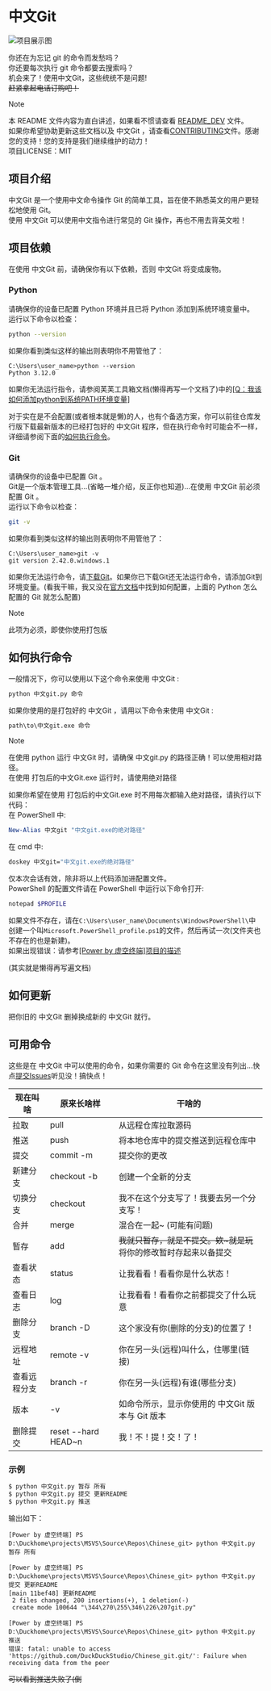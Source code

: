 # 中文Git

![项目展示图](https://duckduckstudio.github.io/yazicbs.github.io/porject_photos/Chinese_git.png)

你还在为忘记 git 的命令而发愁吗？<br>
你还要每次执行 git 命令都要去搜索吗？<br>
机会来了！使用中文Git，这些统统不是问题!<br>
~~赶紧拿起电话订购吧！~~<br>

> [!NOTE]
> 本 README 文件内容为直白讲述，如果看不惯请查看 [README_DEV](https://github.com/DuckDuckStudio/Chinese_git/blob/main/README_DEV.md) 文件。<br>
> 如果你希望协助更新这些文档以及 中文Git ，请查看[CONTRIBUTING](https://github.com/DuckDuckStudio/Chinese_git/blob/main/CONTRIBUTING.md)文件。感谢您的支持！您的支持是我们继续维护的动力！<br>
> 项目LICENSE：MIT<br>

## 项目介绍
中文Git 是一个使用中文命令操作 Git 的简单工具，旨在使不熟悉英文的用户更轻松地使用 Git。<br>
使用 中文Git 可以使用中文指令进行常见的 Git 操作，再也不用去背英文啦！<br>

## 项目依赖
在使用 中文Git 前，请确保你有以下依赖，否则 中文Git 将变成废物。<br>

### Python
请确保你的设备已配置 Python 环境并且已将 Python 添加到系统环境变量中。<br>
运行以下命令以检查：
```bash
python --version
```
如果你看到类似这样的输出则表明你不用管他了：<br>
```
C:\Users\user_name>python --version
Python 3.12.0
```
如果你无法运行指令，请参阅芙芙工具箱文档(懒得再写一个文档了)中的[[Q：我该如何添加python到系统PATH环境变量]](https://duckduckstudio.github.io/yazicbs.github.io/Tools/Fufu_Tools/wiki/%E5%B8%B8%E8%A7%81%E9%97%AE%E9%A2%98Q&A/%E4%B8%BB%E7%A8%8B%E5%BA%8F/#add-python-to-path)<br>

对于实在是不会配置(或者根本就是懒)的人，也有个备选方案，你可以前往仓库发行版下载最新版本的已经打包好的 中文Git 程序，但在执行命令时可能会不一样，详细请参阅下面的[如何执行命令](#如何执行命令)。<br>

### Git
请确保你的设备中已配置 Git 。<br>
Git是一个版本管理工具...(省略一堆介绍，反正你也知道)...在使用 中文Git 前必须配置 Git 。<br>
运行以下命令以检查：
```bash
git -v
```
如果你看到类似这样的输出则表明你不用管他了：<br>
```
C:\Users\user_name>git -v
git version 2.42.0.windows.1
```
如果你无法运行命令，请[下载Git](https://git-scm.com/downloads)。如果你已下载Git还无法运行命令，请添加Git到环境变量。(看我干嘛，我又没在[官方文档](https://git-scm.com/book/zh/v2)中找到如何配置，上面的 Python 怎么配置的 Git 就怎么配置)
> [!NOTE]
> 此项为必须，即使你使用打包版

## 如何执行命令

一般情况下，你可以使用以下这个命令来使用 中文Git :<br>
```bash
python 中文git.py 命令
```
如果你使用的是打包好的 中文Git ，请用以下命令来使用 中文Git :<br>
```bash
path\to\中文git.exe 命令
```

> [!NOTE]
> 在使用 python 运行 中文Git 时，请确保 中文git.py 的路径正确！可以使用相对路径。<br>
> 在使用 打包后的中文Git.exe 运行时，请使用绝对路径<br>

如果你希望在使用 打包后的中文Git.exe 时不用每次都输入绝对路径，请执行以下代码：<br>
在 PowerShell 中:<br>
```powershell
New-Alias 中文git "中文git.exe的绝对路径"
```
在 cmd 中:<br>
```bash
doskey 中文git="中文git.exe的绝对路径"
```
仅本次会话有效，除非将以上代码添加进配置文件。<br>
PowerShell 的配置文件请在 PowerShell 中运行以下命令打开:<br>
```powershell
notepad $PROFILE
```
如果文件不存在，请在`C:\Users\user_name\Documents\WindowsPowerShell\`中创建一个叫`Microsoft.PowerShell_profile.ps1`的文件，然后再试一次(文件夹也不存在的也是新建)。<br>
如果出现错误：请参考[[Power by 虚空终端]项目的描述](https://github.com/DuckDuckStudio/power_by_akasha_terminal/blob/main/README.md#if-error)<div id="tp-point"></div>(其实就是懒得再写遍文档)<br>

## 如何更新

把你旧的 中文Git 删掉换成新的 中文Git 就行。<br>

## 可用命令

这些是在 中文Git 中可以使用的命令，如果你需要的 Git 命令在这里没有列出...快点[提交Issues](https://github.com/DuckDuckStudio/Chinese_git/issues)听见没！搞快点！<br>

| 现在叫啥 | 原来长啥样 | 干啥的 |
|-----|-----|-----|
| 拉取 | pull | 从远程仓库拉取源码 |
| 推送 | push | 将本地仓库中的提交推送到远程仓库中 |
| 提交 | commit -m | 提交你的更改 |
| 新建分支 | checkout -b | 创建一个全新的分支 |
| 切换分支 | checkout | 我不在这个分支写了！我要去另一个分支写！ |
| 合并 | merge | 混合在一起~ (可能有问题) |
| 暂存 | add | ~~我就只暂存，就是不提交。欸~就是玩~~ 将你的修改暂时存起来以备提交 |
| 查看状态 | status | 让我看看！看看你是什么状态！ |
| 查看日志 | log | 让我看看！看看你之前都提交了什么玩意 |
| 删除分支 | branch -D | 这个家没有你(删除的分支)的位置了！ |
| 远程地址 | remote -v | 你在另一头(远程)叫什么，住哪里(链接) |
查看远程分支 | branch -r | 你在另一头(远程)有谁(哪些分支) |
| 版本 | -v | 如命令所示，显示你使用的 中文Git 版本与 Git 版本 |
| 删除提交 | reset --hard HEAD~n | 我！不！提！交！了！ |

### 示例

```bash
$ python 中文git.py 暂存 所有
$ python 中文git.py 提交 更新README
$ python 中文git.py 推送
```

输出如下：<br>

```
[Power by 虚空终端] PS D:\Duckhome\projects\MSVS\Source\Repos\Chinese_git> python 中文git.py 暂存 所有

[Power by 虚空终端] PS D:\Duckhome\projects\MSVS\Source\Repos\Chinese_git> python 中文git.py 提交 更新README
[main 11bef48] 更新README
 2 files changed, 200 insertions(+), 1 deletion(-)
 create mode 100644 "\344\270\255\346\226\207git.py"

[Power by 虚空终端] PS D:\Duckhome\projects\MSVS\Source\Repos\Chinese_git> python 中文git.py 推送
错误: fatal: unable to access 'https://github.com/DuckDuckStudio/Chinese_git.git/': Failure when receiving data from the peer
```
~~可以看到推送失败了(倒~~<br>
